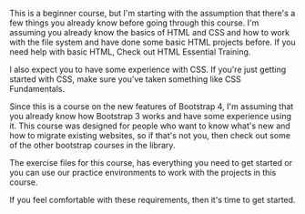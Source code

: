 This is a beginner course, but I'm starting with the assumption that there's a few things you already know before going through this course. I'm assuming you already know the basics of HTML and CSS and how to work with the file system and have done some basic HTML projects before. If you need help with basic HTML, Check out HTML Essential Training. 

I also expect you to have some experience with CSS. If you're just getting started with CSS, make sure you've taken something like CSS Fundamentals.

Since this is a course on the new features of Bootstrap 4, I'm assuming that you already know how Bootstrap 3 works and have some experience using it. This course was designed for people who want to know what's new and how to migrate existing websites, so if that's not you, then check out some of the other bootstrap courses in the library.

The exercise files for this course, has everything you need to get started or you can use our practice environments to work with the projects in this course.

If you feel comfortable with these requirements, then it's time to get started.
